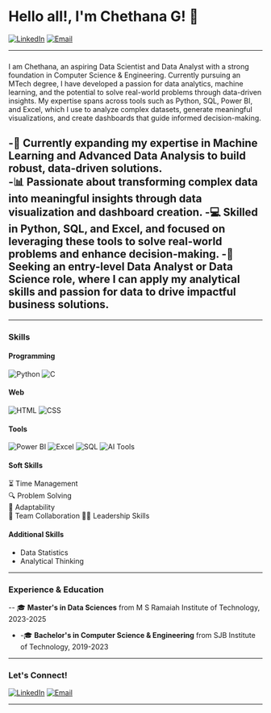 # Hello all!, I'm Chethana G! 👋


[![LinkedIn](https://img.shields.io/badge/-LinkedIn-0077B5?style=flat&logo=linkedin&logoColor=white)](https://www.linkedin.com/in/chethana-g-3846b2179/) 
[![Email](https://img.shields.io/badge/-Email-D14836?style=flat&logo=gmail&logoColor=white)](mailto:gchethana2000@gmail.com)

---

### 
I am Chethana, an aspiring Data Scientist and Data Analyst with a strong foundation in Computer Science & Engineering. Currently pursuing an MTech degree, I have developed a passion for data analytics, machine learning, and the potential to solve real-world problems through data-driven insights. My expertise spans across tools such as Python, SQL, Power BI, and Excel, which I use to analyze complex datasets, generate meaningful visualizations, and create dashboards that guide informed decision-making.


-🌱 Currently expanding my expertise in Machine Learning and Advanced Data Analysis to build robust, data-driven solutions.  
-📊 Passionate about transforming complex data into meaningful insights through data visualization and dashboard creation.
-💻 Skilled in Python, SQL, and Excel, and focused on leveraging these tools to solve real-world problems and enhance decision-making.
-🎯 Seeking an entry-level Data Analyst or Data Science role, where I can apply my analytical skills and passion for data to drive impactful business solutions.
---




---

### Skills

#### Programming
![Python](https://img.shields.io/badge/-Python-3776AB?style=flat&logo=python&logoColor=white) 
![C](https://img.shields.io/badge/-C-A8B9CC?style=flat&logo=c&logoColor=white)


#### Web
![HTML](https://img.shields.io/badge/-HTML-E34F26?style=flat&logo=html5&logoColor=white)
![CSS](https://img.shields.io/badge/-CSS-1572B6?style=flat&logo=css3&logoColor=white)

#### Tools
![Power BI](https://img.shields.io/badge/-Power%20BI-F2C811?style=flat&logo=powerbi&logoColor=white)
![Excel](https://img.shields.io/badge/-Excel-217346?style=flat&logo=microsoft-excel&logoColor=white)
![SQL](https://img.shields.io/badge/-SQL-4479A1?style=flat&logo=postgresql&logoColor=white)
![AI Tools](https://img.shields.io/badge/-AI%20Tools-5D3FD3?style=flat&logo=artificial-intelligence&logoColor=white)

#### Soft Skills
⏳ Time Management  
🔍 Problem Solving  
🔄 Adaptability  
🤝 Team Collaboration
👩‍💼 Leadership Skills

#### Additional Skills
- Data Statistics
- Analytical Thinking

---
### Experience & Education
-- 🎓 **Master's in Data Sciences** from M S Ramaiah Institute of Technology, 2023-2025
- -🎓 **Bachelor's in Computer Science & Engineering** from SJB Institute of Technology, 2019-2023



---

### Let's Connect!

[![LinkedIn](https://img.shields.io/badge/-LinkedIn-0077B5?style=flat&logo=linkedin&logoColor=white)](https://www.linkedin.com/in/chethana-g-3846b2179/) 
[![Email](https://img.shields.io/badge/-Email-D14836?style=flat&logo=gmail&logoColor=white)](mailto:gchethana2000@gmail.com) 



---

